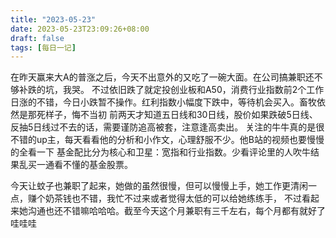 ```yaml
---
title: "2023-05-23"
date: 2023-05-23T23:09:26+08:00
draft: false
tags: [每日一记]
---
```


在昨天赢来大A的普涨之后，今天不出意外的又吃了一碗大面。在公司搞兼职还不够补跌的坑，我哭。
不过依旧跌了就定投创业板和A50，消费行业指数前2个工作日涨的不错，今日小跌暂不操作。红利指数小幅度下跌中，等待机会买入。畜牧依然是那死样子，悔不当初
前两天才知道五日线和30日线，股价如果跌破5日线、反抽5日线过不去的话，需要谨防追高被套，注意逢高卖出。
关注的牛牛真的是很不错的up主，每天看看他的分析和小作文，心理舒服不少。他B站的视频也要慢慢的全看一下
基金配比分为核心和卫星：宽指和行业指数。少看评论里的人吹牛结果乱买一通看不懂的基金股票。

今天让蚊子也兼职了起来，她做的虽然很慢，但可以慢慢上手，她工作更清闲一点，赚个奶茶钱也不错，我忙不过来或者觉得太低的可以给她练练手，
不过看起来她沟通也还不错嘛哈哈哈。截至今天这个月兼职有三千左右，每个月都有就好了哇哇哇